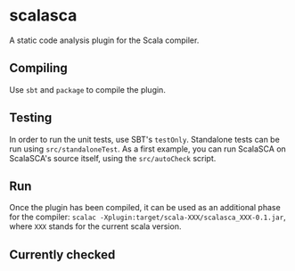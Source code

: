 scalasca
========

A static code analysis plugin for the Scala compiler.

Compiling
--------------

Use `sbt` and `package` to compile the plugin.

Testing
-----------

In order to run the unit tests, use SBT's `testOnly`. Standalone tests can be run using `src/standaloneTest`. As a first example, you can run ScalaSCA on ScalaSCA's source itself, using the `src/autoCheck` script.

Run
------

 Once the plugin has been compiled, it can be used as an additional phase for the compiler: `scalac -Xplugin:target/scala-XXX/scalasca_XXX-0.1.jar`, where `XXX` stands for the current scala version.
 
Currently checked
-------------------------

```scala

```